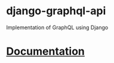 # django-graphql-api
Implementation of GraphQL using Django

# [Documentation](https://documenter.getpostman.com/view/6949790/SVtbRkbz)
